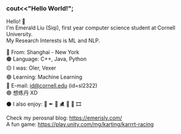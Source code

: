 ### cout<<"Hello World!";

Hello! 🌼  
I'm Emerald Liu (Siqi), first year computer science student at Cornell University.  
My Research Interests is ML and NLP.  


🔴 From: Shanghai - New York  
🟠 Language: C++, Java, Python  
🟡 I was: OIer, Vexer  
🟢 Learning: Machine Learning  
🔵 E-mail: id@cornell.edu (id=sl2322)  
🟣 想练丹 XD   
⚫ I also enjoy: 🎨 ✒ 🏀  ⛸ 🎹 🎸 🎞  


Check my perosnal blog:
https://emerisly.com/  
A fun game:
https://play.unity.com/mg/karting/karrrt-racing  
